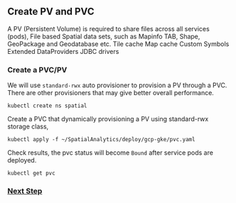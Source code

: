 ## Create PV and PVC

A PV (Persistent Volume) is required to share files across all services (pods),
	File based Spatial data sets, such as Mapinfo TAB, Shape, GeoPackage and Geodatabase etc.
	Tile cache
	Map cache
	Custom Symbols
	Extended DataProviders
	JDBC drivers
	
### Create a PVC/PV

We will use `standard-rwx` auto provisioner to provision a PV through a PVC. There are other provisioners that may give better overall performance.
```
kubectl create ns spatial
```

Create a PVC that dynamically provisioning a PV using standard-rwx storage class,
```
kubectl apply -f ~/SpatialAnalytics/deploy/gcp-gke/pvc.yaml
```
Check results, the pvc status will become `Bound` after service pods are deployed.
```
kubectl get pvc
```

### [Next Step](prepare-repository-database.md)
